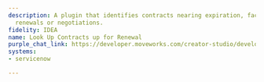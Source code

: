 ```yaml
---
description: A plugin that identifies contracts nearing expiration, facilitating timely
  renewals or negotiations.
fidelity: IDEA
name: Look Up Contracts up for Renewal
purple_chat_link: https://developer.moveworks.com/creator-studio/developer-tools/purple-chat/?conversation=%7B%22startTimestamp%22%3A%2211%3A43+AM%22%2C%22messages%22%3A%5B%7B%22parts%22%3A%5B%7B%22richText%22%3A%22%3Cp%3EShow+me+contracts+nearing+expiration%3C%2Fp%3E%22%7D%5D%2C%22role%22%3A%22user%22%7D%2C%7B%22parts%22%3A%5B%7B%22richText%22%3A%22%3Cp%3EI+can+find+contracts+nearing+expiration+in+%3Cb%3EServiceNow%3C%2Fb%3E.+By+default%2C+I%27ll+look+for+contracts+expiring+in+the+next+90+days.+Do+you+want+to+use+a+different+timeframe+or+add+other+filters%2C+like+vendor+name%3F%3C%2Fp%3E%22%7D%2C%7B%22buttons%22%3A%5B%7B%22buttonText%22%3A%22Use+90+days%22%2C%22style%22%3A%22filled%22%7D%2C%7B%22buttonText%22%3A%22Set+a+different+timeframe%22%2C%22style%22%3A%22outlined%22%7D%2C%7B%22buttonText%22%3A%22Filter+by+Vendor%22%2C%22style%22%3A%22outlined%22%7D%5D%7D%5D%2C%22role%22%3A%22assistant%22%7D%2C%7B%22parts%22%3A%5B%7B%22richText%22%3A%22%3Cp%3EUse+90+days%3C%2Fp%3E%22%7D%5D%2C%22role%22%3A%22user%22%7D%2C%7B%22parts%22%3A%5B%7B%22reasoningSteps%22%3A%5B%7B%22richText%22%3A%22Searching+ServiceNow+for+contracts+expiring+in+the+next+90+days.%22%2C%22status%22%3A%22pending%22%7D%2C%7B%22richText%22%3A%22Found+5+contracts.%22%2C%22status%22%3A%22success%22%7D%5D%7D%2C%7B%22richText%22%3A%22%3Cp%3EHere+are+the+top+3+contracts+in+%3Cstrong%3EServiceNow%3C%2Fstrong%3E+expiring+in+the+next+90+days%3A%3C%2Fp%3E%5Cn%3Cul%3E%5Cn++%3Cli%3E%3Cstrong%3ECTR-00123+%28Global+Tech+Solutions%29%3C%2Fstrong%3E+-+Expires+in+30+days%3C%2Fli%3E%5Cn++%3Cli%3E%3Cstrong%3ECTR-00456+%28Innovate+Inc.%29%3C%2Fstrong%3E+-+Expires+in+62+days%3C%2Fli%3E%5Cn++%3Cli%3E%3Cstrong%3ECTR-00789+%28Data+Systems+LLC%29%3C%2Fstrong%3E+-+Expires+in+85+days%3C%2Fli%3E%5Cn%3C%2Ful%3E%22%7D%2C%7B%22citations%22%3A%5B%7B%22citationTitle%22%3A%22CTR-00123%22%2C%22connectorName%22%3A%22servicenow%22%7D%2C%7B%22citationTitle%22%3A%22CTR-00456%22%2C%22connectorName%22%3A%22servicenow%22%7D%2C%7B%22citationTitle%22%3A%22CTR-00789%22%2C%22connectorName%22%3A%22servicenow%22%7D%5D%7D%5D%2C%22role%22%3A%22assistant%22%7D%5D%7D
systems:
- servicenow

---
```

